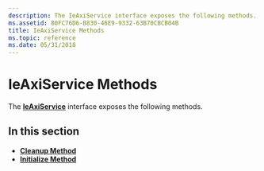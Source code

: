 ```yaml
---
description: The IeAxiService interface exposes the following methods.
ms.assetid: 80FC76D6-B830-46E9-9332-63B70CBCB04B
title: IeAxiService Methods
ms.topic: reference
ms.date: 05/31/2018
---
```


# IeAxiService Methods

The [**IeAxiService**](ieaxiservice.md) interface exposes the following methods.

## In this section

-   [**Cleanup Method**](ieaxiservice-cleanup.md)
-   [**Initialize Method**](ieaxiservice-initialize.md)

 

 



